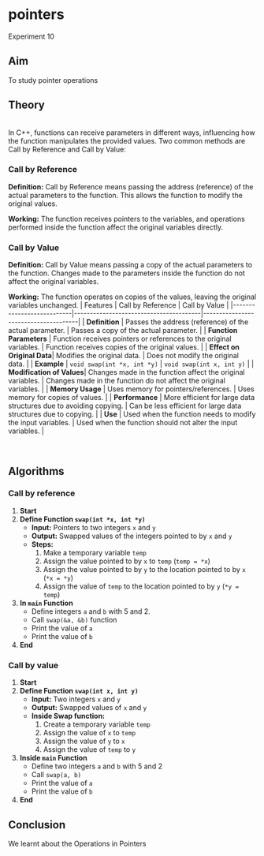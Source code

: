 # pointers
Experiment 10


## Aim 
To study pointer operations

## Theory
<br>
In C++, functions can receive parameters in different ways, influencing how the function manipulates the provided values. Two common methods are Call by Reference and Call by Value:
<br>

### Call by Reference  

**Definition:** Call by Reference means passing the address (reference) of the actual parameters to the function. This allows the function to modify the original values.  

**Working:** The function receives pointers to the variables, and operations performed inside the function affect the original variables directly.

### Call by Value 

**Definition:** Call by Value means passing a copy of the actual parameters to the function. Changes made to the parameters inside the function do not affect the original variables.

**Working:** The function operates on copies of the values, leaving the original variables unchanged.
| Features                | Call by Reference                      | Call by Value                        |
|---------------------------|----------------------------------------|--------------------------------------|
| **Definition**            | Passes the address (reference) of the actual parameter. | Passes a copy of the actual parameter. |
| **Function Parameters**   | Function receives pointers or references to the original variables. | Function receives copies of the original values. |
| **Effect on Original Data**| Modifies the original data.            | Does not modify the original data.  |
| **Example**        | `void swap(int *x, int *y)`            | `void swap(int x, int y)`            |
| **Modification of Values**| Changes made in the function affect the original variables. | Changes made in the function do not affect the original variables. |
| **Memory Usage**          | Uses memory for pointers/references.   | Uses memory for copies of values.    |
| **Performance**           | More efficient for large data structures due to avoiding copying. | Can be less efficient for large data structures due to copying. |
| **Use**              | Used when the function needs to modify the input variables. | Used when the function should not alter the input variables. |

<br>  


## Algorithms
### Call by reference

1. **Start**
2. **Define Function `swap(int *x, int *y)`**
   - **Input:** Pointers to two integers `x` and `y`
   - **Output:** Swapped values of the integers pointed to by `x` and `y`
   - **Steps:**
     1. Make a temporary variable `temp`
     2. Assign the value pointed to by `x` to `temp` (`temp = *x`)
     3. Assign the value pointed to by `y` to the location pointed to by `x` (`*x = *y`)
     4. Assign the value of `temp` to the location pointed to by `y` (`*y = temp`)
3. **In `main` Function**
   - Define integers `a` and `b` with 5 and 2.
   - Call `swap(&a, &b)` function
   - Print the value of `a`
   - Print the value of `b`
4. **End**


### Call by value

1. **Start**
2. **Define Function `swap(int x, int y)`**
   - **Input:** Two integers `x` and `y`
   - **Output:** Swapped values of `x` and `y`
   - **Inside Swap function:**
     1. Create a temporary variable `temp`
     2. Assign the value of `x` to `temp`
     3. Assign the value of `y` to `x`
     4. Assign the value of `temp` to `y`
3. **Inside `main` Function**
   - Define two integers `a` and `b` with 5 and 2
   - Call `swap(a, b)`
   - Print the value of `a`
   - Print the value of `b`
4. **End**




## Conclusion
We learnt about the Operations in Pointers

